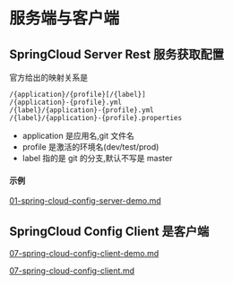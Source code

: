 # 服务端与客户端

## SpringCloud Server Rest 服务获取配置

官方给出的映射关系是

```
/{application}/{profile}[/{label}]
/{application}-{profile}.yml
/{label}/{application}-{profile}.yml
/{label}/{application}-{profile}.properties
```

- application 是应用名,git 文件名
- profile 是激活的环境名(dev/test/prod)
- label 指的是 git 的分支,默认不写是 master

#### 示例

 [01-spring-cloud-config-server-demo.md](../../04-spring-cloud-config/01-spring-cloud-config-server-demo.md) 

## SpringCloud Config Client 是客户端

 [07-spring-cloud-config-client-demo.md](../../04-spring-cloud-config/07-spring-cloud-config-client-demo.md)

  [07-spring-cloud-config-client.md](../../04-spring-cloud-config/07-spring-cloud-config-client.md) 

